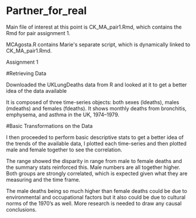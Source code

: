 ﻿# Partner_for_real

Main file of interest at this point is CK_MA_pair1.Rmd, which contains the Rmd for pair assignment 1.

MCAgosta.R contains Marie's separate script, which is dynamically linked to CK_MA_pair1.Rmd.

Assignment 1

#Retrieving Data 

Downloaded the UKLungDeaths data from R and looked at it to get a better idea of the data available

It is composed of three time-series objects: both sexes (ldeaths), males (mdeaths) and females (fdeaths). It shows monthly deaths from bronchitis, emphysema, and asthma in the UK, 1974–1979. 

#Basic Transformations on the Data 

I then proceeded to perform basic descriptive stats to get a better idea of the trends of the available data, I plotted each time-series and then plotted male and female together to see the correlation. 

The range showed the disparity in range from male to female deaths and the summary stats reinforced this. 
Male numbers are all together higher.  Both groups are strongly correlated, which is expected given what they are measuring and the time frame.

The male deaths being so much higher than female deaths could be due to environmental and occupational factors but it also could be due to cultural norms of the 1970’s as well. More research is needed to draw any causal conclusions. 



















